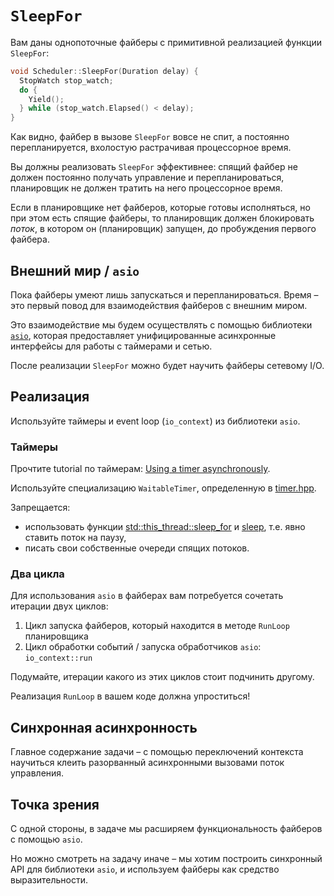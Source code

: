 # `SleepFor`

Вам даны однопоточные файберы с примитивной реализацией функции `SleepFor`:

```cpp
void Scheduler::SleepFor(Duration delay) {
  StopWatch stop_watch;
  do {
    Yield();
  } while (stop_watch.Elapsed() < delay);
}
````

Как видно, файбер в вызове `SleepFor` вовсе не спит, а постоянно перепланируется, вхолостую растрачивая процессорное время.

Вы должны реализовать `SleepFor` эффективнее: спящий файбер не должен постоянно получать управление и перепланироваться, планировщик не должен тратить на него процессорное время.

Если в планировщике нет файберов, которые готовы исполняться, но при этом есть спящие файберы, то планировщик должен блокировать _поток_, в котором он (планировщик) запущен, до пробуждения первого файбера.

## Внешний мир / `asio`

Пока файберы умеют лишь запускаться и перепланироваться. Время – это первый повод для взаимодействия файберов с внешним миром. 

Это взаимодействие мы будем осуществлять с помощью библиотеки [`asio`](https://think-async.com/Asio/asio-1.18.1/doc/asio/overview/rationale.html), которая предоставляет унифицированные асинхронные интерфейсы для работы с таймерами и сетью.

После реализации `SleepFor` можно будет научить файберы сетевому I/O.

## Реализация

Используйте таймеры и event loop (`io_context`) из библиотеки `asio`.

### Таймеры

Прочтите tutorial по таймерам:  [Using a timer asynchronously](http://think-async.com/Asio/asio-1.18.1/doc/asio/tutorial/tuttimer2.html).

Используйте специализацию `WaitableTimer`, определенную в [timer.hpp](tinyfibers/runtime/timer.hpp).

Запрещается:
- использовать функции [std::this_thread::sleep_for](https://en.cppreference.com/w/cpp/thread/sleep_for) и [sleep](http://man7.org/linux/man-pages/man3/sleep.3.html), т.е. явно ставить поток на паузу,
- писать свои собственные очереди спящих потоков.

### Два цикла

Для использования `asio` в файберах вам потребуется сочетать итерации двух циклов:

1) Цикл запуска файберов, который находится в методе `RunLoop` планировщика
2) Цикл обработки событий / запуска обработчиков `asio`: `io_context::run`

Подумайте, итерации какого из этих циклов стоит подчинить другому.

Реализация `RunLoop` в вашем коде должна упроститься!

## Синхронная асинхронность

Главное содержание задачи – с помощью переключений контекста научиться клеить разорванный асинхронными вызовами поток управления. 

## Точка зрения

С одной стороны, в задаче мы расширяем функциональность файберов с помощью `asio`.

Но можно смотреть на задачу иначе – мы хотим построить синхронный API для библиотеки `asio`, и используем файберы как средство выразительности.
